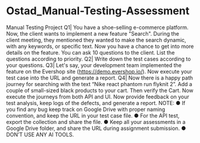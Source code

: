 # Ostad_Manual-Testing-Assessment
Manual Testing Project
Q1| You have a shoe-selling e-commerce platform. Now, the client wants to implement a
new feature "Search". During the client meeting, they mentioned they wanted to make
the search dynamic, with any keywords, or specific text. Now you have a chance to get
into more details on the feature. You can ask 10 questions to the client. List the
questions according to priority.
Q2| Write down the test cases according to your questions.
Q3| Let's say, your development team implemented the feature on the Evershop site
(https://demo.evershop.io/). Now execute your test case into the URL and generate a
report.
Q4| Now there is a happy path journey for searching with the text “Nike react phantom
run flyknit 2”. Add a couple of small-sized black products to your cart. Then verify the
Cart. Now execute the journeys from both API and UI. Now provide feedback on your
test analysis, keep logs of the defects, and generate a report.
NOTE:
● If you find any bug keep track on Google Drive with proper naming convention,
and keep the URL in your test case file.
● For the API test, export the collection and share the file.
● Keep all your assessments in a Google Drive folder, and share the URL during
assignment submission.
● DON’T USE ANY AI TOOLS.
